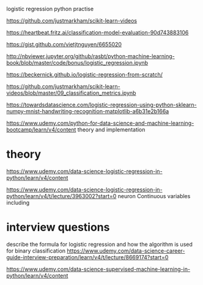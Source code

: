 logistic regression python practise 

https://github.com/justmarkham/scikit-learn-videos

https://heartbeat.fritz.ai/classification-model-evaluation-90d743883106 

https://gist.github.com/vietjtnguyen/6655020 

http://nbviewer.jupyter.org/github/rasbt/python-machine-learning-book/blob/master/code/bonus/logistic_regression.ipynb 

https://beckernick.github.io/logistic-regression-from-scratch/ 

https://github.com/justmarkham/scikit-learn-videos/blob/master/09_classification_metrics.ipynb

https://towardsdatascience.com/logistic-regression-using-python-sklearn-numpy-mnist-handwriting-recognition-matplotlib-a6b31e2b166a

https://www.udemy.com/python-for-data-science-and-machine-learning-bootcamp/learn/v4/content  theory and implementation

# theory

https://www.udemy.com/data-science-logistic-regression-in-python/learn/v4/content

https://www.udemy.com/data-science-logistic-regression-in-python/learn/v4/t/lecture/3963002?start=0 neuron 
Continuous variables including 



# interview questions
describe the formula for logistic regression and how the algorithm is used for binary classification
https://www.udemy.com/data-science-career-guide-interview-preparation/learn/v4/t/lecture/8669174?start=0

https://www.udemy.com/data-science-supervised-machine-learning-in-python/learn/v4/content




